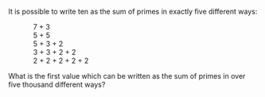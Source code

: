    <p>It is possible to write ten as the sum of primes in exactly five different ways:</p> <p style='margin-left:50px;'>7 + 3<br /> 5 + 5<br /> 5 + 3 + 2<br /> 3 + 3 + 2 + 2<br /> 2 + 2 + 2 + 2 + 2</p> <p>What is the first value which can be written as the sum of primes in over five thousand different ways?</p>   